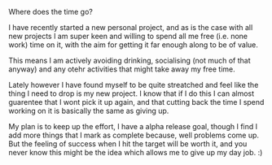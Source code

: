 Where does the time go?

I have recently started a new personal project, and as is the case with all new projects I am super keen and willing to spend all me free (i.e. none work) time on it, with the aim for getting it far enough along to be of value.

This means I am actively avoiding drinking, socialising (not much of that anyway) and any otehr activities that might take away my free time.

Lately however I have found myself to be quite streatched and feel like the thing I need to drop is my new project. I know that if I do this I can almost guarentee that I wont pick it up again, and that cutting back the time I spend working on it is basically the same as giving up.

My plan is to keep up the effort, I have a alpha release goal, though I find I add more things that I mark as complete because, well problems come up. But the feeling of success when I hit the target will be worth it, and you never know this might be the idea which allows me to give up my day job. :)
